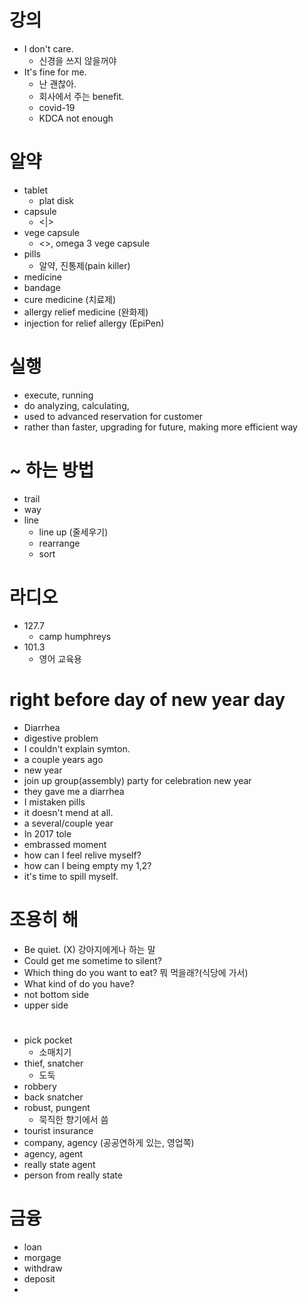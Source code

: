 # 강의
- I don't care.
    - 신경을 쓰지 않을꺼야
- It's fine for me.
    - 난 괜찮아.
    - 회사에서 주는 benefit.
    - covid-19 
    - KDCA not enough 

# 알약
- tablet
  - plat disk 
- capsule
  - <|>
- vege capsule
  - <>, omega 3 vege capsule
- pills
  - 알약, 진통제(pain killer)
- medicine
- bandage
- cure medicine (치료제)
- allergy relief medicine (완화제)
- injection for relief allergy (EpiPen)

# 실행
- execute, running
- do analyzing, calculating,
- used to advanced reservation for customer
- rather than faster, upgrading for future, making more efficient way

# ~ 하는 방법 
- trail
- way
- line
  - line up (줄세우기)
  - rearrange
  - sort 

# 라디오
- 127.7
  - camp humphreys
- 101.3
  - 영어 교육용

# right before day of new year day
- Diarrhea
- digestive problem
- I couldn't explain symton.
- a couple years ago
- new year
- join up group(assembly) party for celebration new year
- they gave me a diarrhea
- I mistaken pills 
- it doesn't mend at all.
- a several/couple year
- In 2017 tole 
- embrassed moment
- how can I feel relive myself?
- how can I being empty my 1,2?
- it's time to spill myself.

# 조용히 해
- Be quiet. (X) 강아지에게나 하는 말
- Could get me sometime to silent?
- Which thing do you want to eat? 뭐 먹을래?(식당에 가서)
- What kind of do you have?
- not bottom side
- upper side

#
- pick pocket
  - 소매치기
- thief, snatcher
  - 도둑
- robbery
- back snatcher
- robust, pungent
  - 묵직한 향기에서 씀
- tourist insurance
- company, agency (공공연하게 있는, 영업쪽)
- agency, agent
- really state agent
- person from really state

# 금융
- loan
- morgage
- withdraw
- deposit
- 